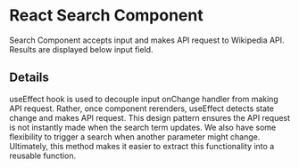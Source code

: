 # React Search Component

Search Component accepts input and makes API request to Wikipedia API. Results are displayed below input field.

## Details

useEffect hook is used to decouple input onChange handler from making API request. Rather, once component rerenders, useEffect detects state change and makes API request. This design pattern ensures the API request is not instantly made when the search term updates. We also have some flexibility to trigger a search when another parameter might change. Ultimately, this method makes it easier to extract this functionality into a reusable function.
